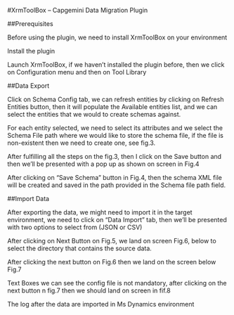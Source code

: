 #XrmToolBox – Capgemini Data Migration Plugin 

##Prerequisites 

Before using the plugin, we need to install XrmToolBox on your environment   

Install the plugin 

Launch XrmToolBox, if we haven’t installed the plugin before, then we click on Configuration menu and then on Tool Library 


##Data Export 

Click on Schema Config tab, we can refresh entities by clicking on Refresh Entities button, then it will populate the Available entities list, and we can select the entities that we would to create schemas against. 

For each entity selected, we need to select its attributes and we select the Schema File path where we would like to store the schema file, if the file is non-existent then we need to create one, see fig.3. 
 

After fulfilling all the steps on the fig.3, then I click on the Save button and then we’ll be presented with a pop up as shown on screen in Fig.4 

After clicking on “Save Schema” button in Fig.4, then the schema XML file will be created and saved in the path provided in the Schema file path field. 

##Import Data 

After exporting the data, we might need to import it in the target environment, we need to click on “Data Import” tab, then we’ll be presented with two options to select from (JSON or CSV) 

After clicking on Next Button on Fig.5, we land on screen Fig.6, below to select the directory that contains the source data. 

After clicking the next button on Fig.6 then we land on the screen below Fig.7 

Text Boxes we can see the config file is not mandatory, after clicking on the next button n fig.7 then we should land on screen in fif.8 

The log after the data are imported in Ms Dynamics environment 

 

 

 

 

 

 

 

 

 